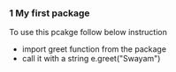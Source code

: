 ### 1 My first package

 To use this pcakge follow below instruction
 - import greet function from the package
 - call it with a string e.greet("Swayam")